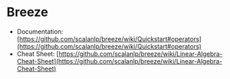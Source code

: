 # Breeze

- Documentation: [https://github.com/scalanlp/breeze/wiki/Quickstart#operators](https://github.com/scalanlp/breeze/wiki/Quickstart#operators)
- Cheat Sheet: [https://github.com/scalanlp/breeze/wiki/Linear-Algebra-Cheat-Sheet](https://github.com/scalanlp/breeze/wiki/Linear-Algebra-Cheat-Sheet)
